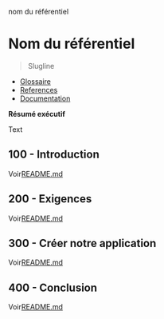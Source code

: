 nom du référentiel

# Nom du référentiel

> Slugline

-   [Glossaire](./GLOSSARY.md)
-   [References](./REFERENCES.md)
-   [Documentation](./DOCUMENTATION.md)

**Résumé exécutif**

Text

## 100 - Introduction

Voir[README.md](./100/README.md)

## 200 - Exigences

Voir[README.md](./200/README.md)

## 300 - Créer notre application

Voir[README.md](./300/README.md)

## 400 - Conclusion

Voir[README.md](./400/README.md)
